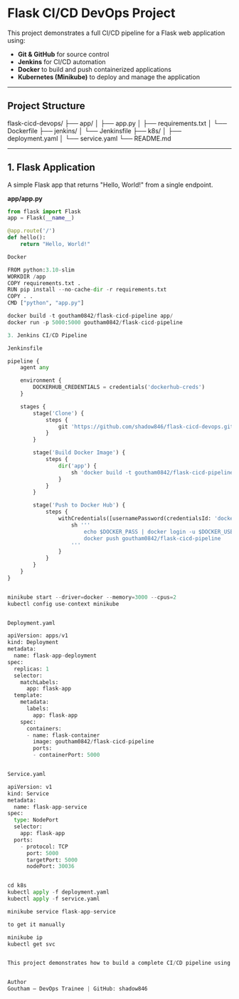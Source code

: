 # Flask CI/CD DevOps Project

This project demonstrates a full CI/CD pipeline for a Flask web application using:

- **Git & GitHub** for source control
- **Jenkins** for CI/CD automation
- **Docker** to build and push containerized applications
- **Kubernetes (Minikube)** to deploy and manage the application

---

## Project Structure

flask-cicd-devops/
├── app/
│ ├── app.py
│ ├── requirements.txt
│ └── Dockerfile
├── jenkins/
│ └── Jenkinsfile
├── k8s/
│ ├── deployment.yaml
│ └── service.yaml
└── README.md


---

## 1. Flask Application

A simple Flask app that returns "Hello, World!" from a single endpoint.

**app/app.py**
```python
from flask import Flask
app = Flask(__name__)

@app.route('/')
def hello():
    return "Hello, World!"

Docker 

FROM python:3.10-slim
WORKDIR /app
COPY requirements.txt .
RUN pip install --no-cache-dir -r requirements.txt
COPY . .
CMD ["python", "app.py"]

docker build -t goutham0842/flask-cicd-pipeline app/
docker run -p 5000:5000 goutham0842/flask-cicd-pipeline

3. Jenkins CI/CD Pipeline

Jenkinsfile

pipeline {
    agent any

    environment {
        DOCKERHUB_CREDENTIALS = credentials('dockerhub-creds')
    }

    stages {
        stage('Clone') {
            steps {
                git 'https://github.com/shadow846/flask-cicd-devops.git'
            }
        }

        stage('Build Docker Image') {
            steps {
                dir('app') {
                    sh 'docker build -t goutham0842/flask-cicd-pipeline .'
                }
            }
        }

        stage('Push to Docker Hub') {
            steps {
                withCredentials([usernamePassword(credentialsId: 'dockerhub-creds', usernameVariable: 'DOCKER_USER', passwordVariable: 'DOCKER_PASS')]) {
                    sh '''
                        echo $DOCKER_PASS | docker login -u $DOCKER_USER --password-stdin
                        docker push goutham0842/flask-cicd-pipeline
                    '''
                }
            }
        }
    }
}


minikube start --driver=docker --memory=3000 --cpus=2
kubectl config use-context minikube


Deployment.yaml 

apiVersion: apps/v1
kind: Deployment
metadata:
  name: flask-app-deployment
spec:
  replicas: 1
  selector:
    matchLabels:
      app: flask-app
  template:
    metadata:
      labels:
        app: flask-app
    spec:
      containers:
      - name: flask-container
        image: goutham0842/flask-cicd-pipeline
        ports:
        - containerPort: 5000


Service.yaml

apiVersion: v1
kind: Service
metadata:
  name: flask-app-service
spec:
  type: NodePort
  selector:
    app: flask-app
  ports:
    - protocol: TCP
      port: 5000
      targetPort: 5000
      nodePort: 30036


cd k8s
kubectl apply -f deployment.yaml
kubectl apply -f service.yaml

minikube service flask-app-service

to get it manually

minikube ip
kubectl get svc


This project demonstrates how to build a complete CI/CD pipeline using Git, Jenkins, Docker, and Kubernetes to automate the process of testing, building, containerizing, and deploying a Flask web application.


Author
Goutham – DevOps Trainee | GitHub: shadow846
